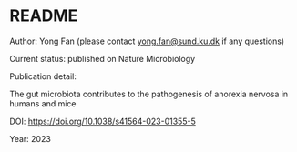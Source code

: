 # README

Author: Yong Fan (please contact yong.fan@sund.ku.dk if any questions)

Current status: published on Nature Microbiology

Publication detail:

The gut microbiota contributes to the pathogenesis of anorexia nervosa in humans and mice

DOI: https://doi.org/10.1038/s41564-023-01355-5

Year: 2023

